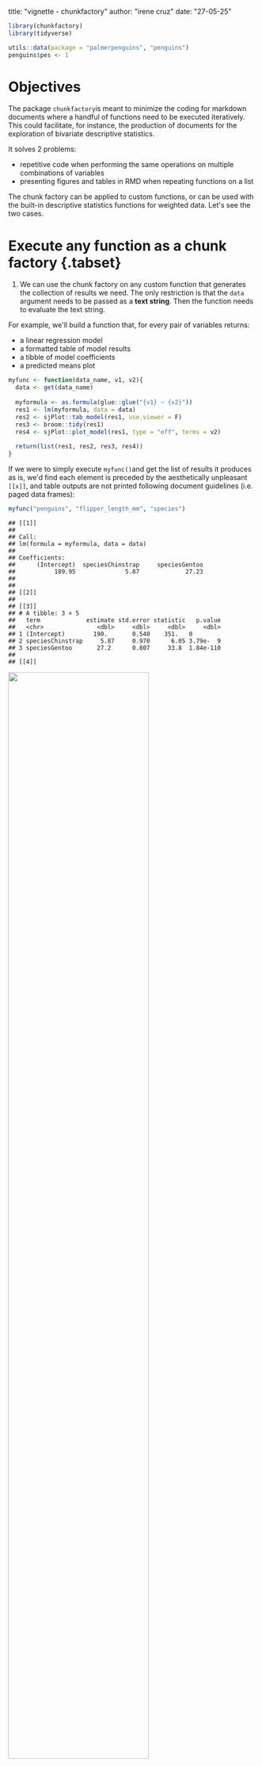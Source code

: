 title: "vignette - chunkfactory"
author: "irene cruz"
date: "27-05-25"

``` r
library(chunkfactory)
library(tidyverse)
```


``` r
utils::data(package = "palmerpenguins", "penguins")
penguins$pes <- 1
```


# Objectives
The package `chunkfactory`is meant to minimize the coding for markdown documents where a handful of functions need to be executed iteratively. This could facilitate, for instance, the production of documents for the exploration of bivariate descriptive statistics. 

It solves 2 problems: 

* repetitive code when performing the same operations on multiple combinations of variables
* presenting figures and tables in RMD when repeating functions on a list

The chunk factory can be applied to custom functions, or can be used with the built-in descriptive statistics functions for weighted data. Let's see the two cases. 

# Execute any function as a chunk factory {.tabset}

1. We can use the chunk factory on any custom function that generates the collection of results we need. The only restriction is that the `data` argument needs to be passed as a **text string**. Then the function needs to evaluate the text string. 

For example, we'll build a function that, for every pair of variables returns: 

* a linear regression model
* a formatted table of model results
* a tibble of model coefficients
* a predicted means plot


``` r
myfunc <- function(data_name, v1, v2){
  data <- get(data_name)
  
  myformula <- as.formula(glue::glue("{v1} ~ {v2}"))
  res1 <- lm(myformula, data = data)
  res2 <- sjPlot::tab_model(res1, use.viewer = F)
  res3 <- broom::tidy(res1)
  res4 <- sjPlot::plot_model(res1, type = "eff", terms = v2)
  
  return(list(res1, res2, res3, res4))
}
```


If we were to simply execute `myfunc()`and get the list of results it produces as is, we'd find each element is preceded by the aesthetically unpleasant `[[x]]`, and table outputs are not printed following document guidelines (i.e. paged data frames): 


``` r
myfunc("penguins", "flipper_length_mm", "species")
```

```
## [[1]]
## 
## Call:
## lm(formula = myformula, data = data)
## 
## Coefficients:
##      (Intercept)  speciesChinstrap     speciesGentoo  
##           189.95              5.87             27.23  
## 
## 
## [[2]]
## 
## [[3]]
## # A tibble: 3 × 5
##   term             estimate std.error statistic   p.value
##   <chr>               <dbl>     <dbl>     <dbl>     <dbl>
## 1 (Intercept)        190.       0.540    351.   0        
## 2 speciesChinstrap     5.87     0.970      6.05 3.79e-  9
## 3 speciesGentoo       27.2      0.807     33.8  1.84e-110
## 
## [[4]]
```

<img src="https://github.com/icg-cat/chunkfactory/blob/master/man/vignette_chunkfactory_files/figure-html/unnamed-chunk-4-1.png" width="75%" />

chunkfactory will help us reproduce results in an optimal way for a rmd document, while minimising the iteration of code. 

2. In order to create a chunk factory, first we'll need to define a list of parameters to iterate upon. Remember that the parameters need to be named exactly as the function arguments' names, and follow the same order: 


``` r
myfunc_params <- list(
  data_name = "penguins", 
  v1        = c("flipper_length_mm", "bill_length_mm"),
  v2        = c("species", "island", "sex")
  )
```

Next we'll only need to execute our custom function with our list of parameters: 


``` r
myres <- fabrica_chunks_myfunc(
  myfunc = myfunc, 
  param_list = myfunc_params, 
  title_level = 2)
```

This generates a character vector containing the markdown, chunks and code to be evaluated. See a sample:


``` r
head(myres)
```

````
## [1] "\n\n## penguins.flipper_length_mm.species\n\n```{r echo = TRUE}\n\neval(parse(text = 'reslist[[1]][[1]]'))\neval(parse(text = 'reslist[[1]][[2]]'))\neval(parse(text = 'reslist[[1]][[3]]'))\neval(parse(text = 'reslist[[1]][[4]]'))\n```\n\n"
## [2] "\n\n## penguins.bill_length_mm.species\n\n```{r echo = TRUE}\n\neval(parse(text = 'reslist[[2]][[1]]'))\neval(parse(text = 'reslist[[2]][[2]]'))\neval(parse(text = 'reslist[[2]][[3]]'))\neval(parse(text = 'reslist[[2]][[4]]'))\n```\n\n"   
## [3] "\n\n## penguins.flipper_length_mm.island\n\n```{r echo = TRUE}\n\neval(parse(text = 'reslist[[3]][[1]]'))\neval(parse(text = 'reslist[[3]][[2]]'))\neval(parse(text = 'reslist[[3]][[3]]'))\neval(parse(text = 'reslist[[3]][[4]]'))\n```\n\n" 
## [4] "\n\n## penguins.bill_length_mm.island\n\n```{r echo = TRUE}\n\neval(parse(text = 'reslist[[4]][[1]]'))\neval(parse(text = 'reslist[[4]][[2]]'))\neval(parse(text = 'reslist[[4]][[3]]'))\neval(parse(text = 'reslist[[4]][[4]]'))\n```\n\n"    
## [5] "\n\n## penguins.flipper_length_mm.sex\n\n```{r echo = TRUE}\n\neval(parse(text = 'reslist[[5]][[1]]'))\neval(parse(text = 'reslist[[5]][[2]]'))\neval(parse(text = 'reslist[[5]][[3]]'))\neval(parse(text = 'reslist[[5]][[4]]'))\n```\n\n"    
## [6] "\n\n## penguins.bill_length_mm.sex\n\n```{r echo = TRUE}\n\neval(parse(text = 'reslist[[6]][[1]]'))\neval(parse(text = 'reslist[[6]][[2]]'))\neval(parse(text = 'reslist[[6]][[3]]'))\neval(parse(text = 'reslist[[6]][[4]]'))\n```\n\n"
````

3. The list of results is then interpreted by `knit_child()`, like in the previous example:




## penguins.flipper_length_mm.species


``` r
eval(parse(text = 'reslist[[1]][[1]]'))
```

```
## 
## Call:
## lm(formula = myformula, data = data)
## 
## Coefficients:
##      (Intercept)  speciesChinstrap     speciesGentoo  
##           189.95              5.87             27.23
```

``` r
eval(parse(text = 'reslist[[1]][[2]]'))
```

<table style="border-collapse:collapse; border:none;">
<tr>
<th style="border-top: double; text-align:center; font-style:normal; font-weight:bold; padding:0.2cm;  text-align:left; ">&nbsp;</th>
<th colspan="3" style="border-top: double; text-align:center; font-style:normal; font-weight:bold; padding:0.2cm; ">flipper length mm</th>
</tr>
<tr>
<td style=" text-align:center; border-bottom:1px solid; font-style:italic; font-weight:normal;  text-align:left; ">Predictors</td>
<td style=" text-align:center; border-bottom:1px solid; font-style:italic; font-weight:normal;  ">Estimates</td>
<td style=" text-align:center; border-bottom:1px solid; font-style:italic; font-weight:normal;  ">CI</td>
<td style=" text-align:center; border-bottom:1px solid; font-style:italic; font-weight:normal;  ">p</td>
</tr>
<tr>
<td style=" padding:0.2cm; text-align:left; vertical-align:top; text-align:left; ">(Intercept)</td>
<td style=" padding:0.2cm; text-align:left; vertical-align:top; text-align:center;  ">189.95</td>
<td style=" padding:0.2cm; text-align:left; vertical-align:top; text-align:center;  ">188.89&nbsp;&ndash;&nbsp;191.02</td>
<td style=" padding:0.2cm; text-align:left; vertical-align:top; text-align:center;  "><strong>&lt;0.001</strong></td>
</tr>
<tr>
<td style=" padding:0.2cm; text-align:left; vertical-align:top; text-align:left; ">species [Chinstrap]</td>
<td style=" padding:0.2cm; text-align:left; vertical-align:top; text-align:center;  ">5.87</td>
<td style=" padding:0.2cm; text-align:left; vertical-align:top; text-align:center;  ">3.96&nbsp;&ndash;&nbsp;7.78</td>
<td style=" padding:0.2cm; text-align:left; vertical-align:top; text-align:center;  "><strong>&lt;0.001</strong></td>
</tr>
<tr>
<td style=" padding:0.2cm; text-align:left; vertical-align:top; text-align:left; ">species [Gentoo]</td>
<td style=" padding:0.2cm; text-align:left; vertical-align:top; text-align:center;  ">27.23</td>
<td style=" padding:0.2cm; text-align:left; vertical-align:top; text-align:center;  ">25.65&nbsp;&ndash;&nbsp;28.82</td>
<td style=" padding:0.2cm; text-align:left; vertical-align:top; text-align:center;  "><strong>&lt;0.001</strong></td>
</tr>
<tr>
<td style=" padding:0.2cm; text-align:left; vertical-align:top; text-align:left; padding-top:0.1cm; padding-bottom:0.1cm; border-top:1px solid;">Observations</td>
<td style=" padding:0.2cm; text-align:left; vertical-align:top; padding-top:0.1cm; padding-bottom:0.1cm; text-align:left; border-top:1px solid;" colspan="3">342</td>
</tr>
<tr>
<td style=" padding:0.2cm; text-align:left; vertical-align:top; text-align:left; padding-top:0.1cm; padding-bottom:0.1cm;">R<sup>2</sup> / R<sup>2</sup> adjusted</td>
<td style=" padding:0.2cm; text-align:left; vertical-align:top; padding-top:0.1cm; padding-bottom:0.1cm; text-align:left;" colspan="3">0.778 / 0.777</td>
</tr>

</table>

``` r
eval(parse(text = 'reslist[[1]][[3]]'))
```

```
## # A tibble: 3 × 5
##   term             estimate std.error statistic   p.value
##   <chr>               <dbl>     <dbl>     <dbl>     <dbl>
## 1 (Intercept)        190.       0.540    351.   0        
## 2 speciesChinstrap     5.87     0.970      6.05 3.79e-  9
## 3 speciesGentoo       27.2      0.807     33.8  1.84e-110
```

``` r
eval(parse(text = 'reslist[[1]][[4]]'))
```


<img src="https://github.com/icg-cat/chunkfactory/blob/master/man/vignette_chunkfactory_files/figure-html/unnamed-chunk-19-1.png" width="75%" />



## penguins.bill_length_mm.species


``` r
eval(parse(text = 'reslist[[2]][[1]]'))
```

```
## 
## Call:
## lm(formula = myformula, data = data)
## 
## Coefficients:
##      (Intercept)  speciesChinstrap     speciesGentoo  
##           38.791            10.042             8.713
```

``` r
eval(parse(text = 'reslist[[2]][[2]]'))
```

<table style="border-collapse:collapse; border:none;">
<tr>
<th style="border-top: double; text-align:center; font-style:normal; font-weight:bold; padding:0.2cm;  text-align:left; ">&nbsp;</th>
<th colspan="3" style="border-top: double; text-align:center; font-style:normal; font-weight:bold; padding:0.2cm; ">bill length mm</th>
</tr>
<tr>
<td style=" text-align:center; border-bottom:1px solid; font-style:italic; font-weight:normal;  text-align:left; ">Predictors</td>
<td style=" text-align:center; border-bottom:1px solid; font-style:italic; font-weight:normal;  ">Estimates</td>
<td style=" text-align:center; border-bottom:1px solid; font-style:italic; font-weight:normal;  ">CI</td>
<td style=" text-align:center; border-bottom:1px solid; font-style:italic; font-weight:normal;  ">p</td>
</tr>
<tr>
<td style=" padding:0.2cm; text-align:left; vertical-align:top; text-align:left; ">(Intercept)</td>
<td style=" padding:0.2cm; text-align:left; vertical-align:top; text-align:center;  ">38.79</td>
<td style=" padding:0.2cm; text-align:left; vertical-align:top; text-align:center;  ">38.32&nbsp;&ndash;&nbsp;39.27</td>
<td style=" padding:0.2cm; text-align:left; vertical-align:top; text-align:center;  "><strong>&lt;0.001</strong></td>
</tr>
<tr>
<td style=" padding:0.2cm; text-align:left; vertical-align:top; text-align:left; ">species [Chinstrap]</td>
<td style=" padding:0.2cm; text-align:left; vertical-align:top; text-align:center;  ">10.04</td>
<td style=" padding:0.2cm; text-align:left; vertical-align:top; text-align:center;  ">9.19&nbsp;&ndash;&nbsp;10.89</td>
<td style=" padding:0.2cm; text-align:left; vertical-align:top; text-align:center;  "><strong>&lt;0.001</strong></td>
</tr>
<tr>
<td style=" padding:0.2cm; text-align:left; vertical-align:top; text-align:left; ">species [Gentoo]</td>
<td style=" padding:0.2cm; text-align:left; vertical-align:top; text-align:center;  ">8.71</td>
<td style=" padding:0.2cm; text-align:left; vertical-align:top; text-align:center;  ">8.01&nbsp;&ndash;&nbsp;9.42</td>
<td style=" padding:0.2cm; text-align:left; vertical-align:top; text-align:center;  "><strong>&lt;0.001</strong></td>
</tr>
<tr>
<td style=" padding:0.2cm; text-align:left; vertical-align:top; text-align:left; padding-top:0.1cm; padding-bottom:0.1cm; border-top:1px solid;">Observations</td>
<td style=" padding:0.2cm; text-align:left; vertical-align:top; padding-top:0.1cm; padding-bottom:0.1cm; text-align:left; border-top:1px solid;" colspan="3">342</td>
</tr>
<tr>
<td style=" padding:0.2cm; text-align:left; vertical-align:top; text-align:left; padding-top:0.1cm; padding-bottom:0.1cm;">R<sup>2</sup> / R<sup>2</sup> adjusted</td>
<td style=" padding:0.2cm; text-align:left; vertical-align:top; padding-top:0.1cm; padding-bottom:0.1cm; text-align:left;" colspan="3">0.708 / 0.706</td>
</tr>

</table>

``` r
eval(parse(text = 'reslist[[2]][[3]]'))
```

```
## # A tibble: 3 × 5
##   term             estimate std.error statistic   p.value
##   <chr>               <dbl>     <dbl>     <dbl>     <dbl>
## 1 (Intercept)         38.8      0.241     161.  2.47e-322
## 2 speciesChinstrap    10.0      0.432      23.2 4.23e- 72
## 3 speciesGentoo        8.71     0.360      24.2 5.33e- 76
```

``` r
eval(parse(text = 'reslist[[2]][[4]]'))
```

<img src="https://github.com/icg-cat/chunkfactory/blob/master/man/vignette_chunkfactory_files/figure-html/unnamed-chunk-20-1.png" width="75%" />



## penguins.flipper_length_mm.island


``` r
eval(parse(text = 'reslist[[3]][[1]]'))
```

```
## 
## Call:
## lm(formula = myformula, data = data)
## 
## Coefficients:
##     (Intercept)      islandDream  islandTorgersen  
##          209.71           -16.63           -18.51
```

``` r
eval(parse(text = 'reslist[[3]][[2]]'))
```

<table style="border-collapse:collapse; border:none;">
<tr>
<th style="border-top: double; text-align:center; font-style:normal; font-weight:bold; padding:0.2cm;  text-align:left; ">&nbsp;</th>
<th colspan="3" style="border-top: double; text-align:center; font-style:normal; font-weight:bold; padding:0.2cm; ">flipper length mm</th>
</tr>
<tr>
<td style=" text-align:center; border-bottom:1px solid; font-style:italic; font-weight:normal;  text-align:left; ">Predictors</td>
<td style=" text-align:center; border-bottom:1px solid; font-style:italic; font-weight:normal;  ">Estimates</td>
<td style=" text-align:center; border-bottom:1px solid; font-style:italic; font-weight:normal;  ">CI</td>
<td style=" text-align:center; border-bottom:1px solid; font-style:italic; font-weight:normal;  ">p</td>
</tr>
<tr>
<td style=" padding:0.2cm; text-align:left; vertical-align:top; text-align:left; ">(Intercept)</td>
<td style=" padding:0.2cm; text-align:left; vertical-align:top; text-align:center;  ">209.71</td>
<td style=" padding:0.2cm; text-align:left; vertical-align:top; text-align:center;  ">208.01&nbsp;&ndash;&nbsp;211.40</td>
<td style=" padding:0.2cm; text-align:left; vertical-align:top; text-align:center;  "><strong>&lt;0.001</strong></td>
</tr>
<tr>
<td style=" padding:0.2cm; text-align:left; vertical-align:top; text-align:left; ">island [Dream]</td>
<td style=" padding:0.2cm; text-align:left; vertical-align:top; text-align:center;  ">&#45;16.63</td>
<td style=" padding:0.2cm; text-align:left; vertical-align:top; text-align:center;  ">&#45;19.23&nbsp;&ndash;&nbsp;-14.04</td>
<td style=" padding:0.2cm; text-align:left; vertical-align:top; text-align:center;  "><strong>&lt;0.001</strong></td>
</tr>
<tr>
<td style=" padding:0.2cm; text-align:left; vertical-align:top; text-align:left; ">island [Torgersen]</td>
<td style=" padding:0.2cm; text-align:left; vertical-align:top; text-align:center;  ">&#45;18.51</td>
<td style=" padding:0.2cm; text-align:left; vertical-align:top; text-align:center;  ">&#45;22.02&nbsp;&ndash;&nbsp;-15.00</td>
<td style=" padding:0.2cm; text-align:left; vertical-align:top; text-align:center;  "><strong>&lt;0.001</strong></td>
</tr>
<tr>
<td style=" padding:0.2cm; text-align:left; vertical-align:top; text-align:left; padding-top:0.1cm; padding-bottom:0.1cm; border-top:1px solid;">Observations</td>
<td style=" padding:0.2cm; text-align:left; vertical-align:top; padding-top:0.1cm; padding-bottom:0.1cm; text-align:left; border-top:1px solid;" colspan="3">342</td>
</tr>
<tr>
<td style=" padding:0.2cm; text-align:left; vertical-align:top; text-align:left; padding-top:0.1cm; padding-bottom:0.1cm;">R<sup>2</sup> / R<sup>2</sup> adjusted</td>
<td style=" padding:0.2cm; text-align:left; vertical-align:top; padding-top:0.1cm; padding-bottom:0.1cm; text-align:left;" colspan="3">0.376 / 0.372</td>
</tr>

</table>

``` r
eval(parse(text = 'reslist[[3]][[3]]'))
```

```
## # A tibble: 3 × 5
##   term            estimate std.error statistic  p.value
##   <chr>              <dbl>     <dbl>     <dbl>    <dbl>
## 1 (Intercept)        210.      0.862     243.  0       
## 2 islandDream        -16.6     1.32      -12.6 4.20e-30
## 3 islandTorgersen    -18.5     1.78      -10.4 4.04e-22
```

``` r
eval(parse(text = 'reslist[[3]][[4]]'))
```


<img src="https://github.com/icg-cat/chunkfactory/blob/master/man/vignette_chunkfactory_files/figure-html/unnamed-chunk-21-1.png" width="75%" />



## penguins.bill_length_mm.island


``` r
eval(parse(text = 'reslist[[4]][[1]]'))
```

```
## 
## Call:
## lm(formula = myformula, data = data)
## 
## Coefficients:
##     (Intercept)      islandDream  islandTorgersen  
##          45.257           -1.090           -6.307
```

``` r
eval(parse(text = 'reslist[[4]][[2]]'))
```

<table style="border-collapse:collapse; border:none;">
<tr>
<th style="border-top: double; text-align:center; font-style:normal; font-weight:bold; padding:0.2cm;  text-align:left; ">&nbsp;</th>
<th colspan="3" style="border-top: double; text-align:center; font-style:normal; font-weight:bold; padding:0.2cm; ">bill length mm</th>
</tr>
<tr>
<td style=" text-align:center; border-bottom:1px solid; font-style:italic; font-weight:normal;  text-align:left; ">Predictors</td>
<td style=" text-align:center; border-bottom:1px solid; font-style:italic; font-weight:normal;  ">Estimates</td>
<td style=" text-align:center; border-bottom:1px solid; font-style:italic; font-weight:normal;  ">CI</td>
<td style=" text-align:center; border-bottom:1px solid; font-style:italic; font-weight:normal;  ">p</td>
</tr>
<tr>
<td style=" padding:0.2cm; text-align:left; vertical-align:top; text-align:left; ">(Intercept)</td>
<td style=" padding:0.2cm; text-align:left; vertical-align:top; text-align:center;  ">45.26</td>
<td style=" padding:0.2cm; text-align:left; vertical-align:top; text-align:center;  ">44.49&nbsp;&ndash;&nbsp;46.02</td>
<td style=" padding:0.2cm; text-align:left; vertical-align:top; text-align:center;  "><strong>&lt;0.001</strong></td>
</tr>
<tr>
<td style=" padding:0.2cm; text-align:left; vertical-align:top; text-align:left; ">island [Dream]</td>
<td style=" padding:0.2cm; text-align:left; vertical-align:top; text-align:center;  ">&#45;1.09</td>
<td style=" padding:0.2cm; text-align:left; vertical-align:top; text-align:center;  ">&#45;2.26&nbsp;&ndash;&nbsp;0.08</td>
<td style=" padding:0.2cm; text-align:left; vertical-align:top; text-align:center;  ">0.069</td>
</tr>
<tr>
<td style=" padding:0.2cm; text-align:left; vertical-align:top; text-align:left; ">island [Torgersen]</td>
<td style=" padding:0.2cm; text-align:left; vertical-align:top; text-align:center;  ">&#45;6.31</td>
<td style=" padding:0.2cm; text-align:left; vertical-align:top; text-align:center;  ">&#45;7.89&nbsp;&ndash;&nbsp;-4.72</td>
<td style=" padding:0.2cm; text-align:left; vertical-align:top; text-align:center;  "><strong>&lt;0.001</strong></td>
</tr>
<tr>
<td style=" padding:0.2cm; text-align:left; vertical-align:top; text-align:left; padding-top:0.1cm; padding-bottom:0.1cm; border-top:1px solid;">Observations</td>
<td style=" padding:0.2cm; text-align:left; vertical-align:top; padding-top:0.1cm; padding-bottom:0.1cm; text-align:left; border-top:1px solid;" colspan="3">342</td>
</tr>
<tr>
<td style=" padding:0.2cm; text-align:left; vertical-align:top; text-align:left; padding-top:0.1cm; padding-bottom:0.1cm;">R<sup>2</sup> / R<sup>2</sup> adjusted</td>
<td style=" padding:0.2cm; text-align:left; vertical-align:top; padding-top:0.1cm; padding-bottom:0.1cm; text-align:left;" colspan="3">0.154 / 0.149</td>
</tr>

</table>

``` r
eval(parse(text = 'reslist[[4]][[3]]'))
```

```
## # A tibble: 3 × 5
##   term            estimate std.error statistic   p.value
##   <chr>              <dbl>     <dbl>     <dbl>     <dbl>
## 1 (Intercept)        45.3      0.390    116.   4.68e-275
## 2 islandDream        -1.09     0.597     -1.83 6.88e-  2
## 3 islandTorgersen    -6.31     0.806     -7.83 6.44e- 14
```

``` r
eval(parse(text = 'reslist[[4]][[4]]'))
```

<img src="https://github.com/icg-cat/chunkfactory/blob/master/man/vignette_chunkfactory_files/figure-html/unnamed-chunk-22-1.png" width="75%" />




## penguins.flipper_length_mm.sex


``` r
eval(parse(text = 'reslist[[5]][[1]]'))
```

```
## 
## Call:
## lm(formula = myformula, data = data)
## 
## Coefficients:
## (Intercept)      sexmale  
##     197.364        7.142
```

``` r
eval(parse(text = 'reslist[[5]][[2]]'))
```

<table style="border-collapse:collapse; border:none;">
<tr>
<th style="border-top: double; text-align:center; font-style:normal; font-weight:bold; padding:0.2cm;  text-align:left; ">&nbsp;</th>
<th colspan="3" style="border-top: double; text-align:center; font-style:normal; font-weight:bold; padding:0.2cm; ">flipper length mm</th>
</tr>
<tr>
<td style=" text-align:center; border-bottom:1px solid; font-style:italic; font-weight:normal;  text-align:left; ">Predictors</td>
<td style=" text-align:center; border-bottom:1px solid; font-style:italic; font-weight:normal;  ">Estimates</td>
<td style=" text-align:center; border-bottom:1px solid; font-style:italic; font-weight:normal;  ">CI</td>
<td style=" text-align:center; border-bottom:1px solid; font-style:italic; font-weight:normal;  ">p</td>
</tr>
<tr>
<td style=" padding:0.2cm; text-align:left; vertical-align:top; text-align:left; ">(Intercept)</td>
<td style=" padding:0.2cm; text-align:left; vertical-align:top; text-align:center;  ">197.36</td>
<td style=" padding:0.2cm; text-align:left; vertical-align:top; text-align:center;  ">195.29&nbsp;&ndash;&nbsp;199.44</td>
<td style=" padding:0.2cm; text-align:left; vertical-align:top; text-align:center;  "><strong>&lt;0.001</strong></td>
</tr>
<tr>
<td style=" padding:0.2cm; text-align:left; vertical-align:top; text-align:left; ">sex [male]</td>
<td style=" padding:0.2cm; text-align:left; vertical-align:top; text-align:center;  ">7.14</td>
<td style=" padding:0.2cm; text-align:left; vertical-align:top; text-align:center;  ">4.22&nbsp;&ndash;&nbsp;10.07</td>
<td style=" padding:0.2cm; text-align:left; vertical-align:top; text-align:center;  "><strong>&lt;0.001</strong></td>
</tr>
<tr>
<td style=" padding:0.2cm; text-align:left; vertical-align:top; text-align:left; padding-top:0.1cm; padding-bottom:0.1cm; border-top:1px solid;">Observations</td>
<td style=" padding:0.2cm; text-align:left; vertical-align:top; padding-top:0.1cm; padding-bottom:0.1cm; text-align:left; border-top:1px solid;" colspan="3">333</td>
</tr>
<tr>
<td style=" padding:0.2cm; text-align:left; vertical-align:top; text-align:left; padding-top:0.1cm; padding-bottom:0.1cm;">R<sup>2</sup> / R<sup>2</sup> adjusted</td>
<td style=" padding:0.2cm; text-align:left; vertical-align:top; padding-top:0.1cm; padding-bottom:0.1cm; text-align:left;" colspan="3">0.065 / 0.062</td>
</tr>

</table>

``` r
eval(parse(text = 'reslist[[5]][[3]]'))
```

```
## # A tibble: 2 × 5
##   term        estimate std.error statistic    p.value
##   <chr>          <dbl>     <dbl>     <dbl>      <dbl>
## 1 (Intercept)   197.        1.06    187.   0         
## 2 sexmale         7.14      1.49      4.80 0.00000239
```

``` r
eval(parse(text = 'reslist[[5]][[4]]'))
```

<img src="https://github.com/icg-cat/chunkfactory/blob/master/man/vignette_chunkfactory_files/figure-html/unnamed-chunk-23-1.png" width="75%" />




## penguins.bill_length_mm.sex


``` r
eval(parse(text = 'reslist[[6]][[1]]'))
```

```
## 
## Call:
## lm(formula = myformula, data = data)
## 
## Coefficients:
## (Intercept)      sexmale  
##      42.097        3.758
```

``` r
eval(parse(text = 'reslist[[6]][[2]]'))
```

<table style="border-collapse:collapse; border:none;">
<tr>
<th style="border-top: double; text-align:center; font-style:normal; font-weight:bold; padding:0.2cm;  text-align:left; ">&nbsp;</th>
<th colspan="3" style="border-top: double; text-align:center; font-style:normal; font-weight:bold; padding:0.2cm; ">bill length mm</th>
</tr>
<tr>
<td style=" text-align:center; border-bottom:1px solid; font-style:italic; font-weight:normal;  text-align:left; ">Predictors</td>
<td style=" text-align:center; border-bottom:1px solid; font-style:italic; font-weight:normal;  ">Estimates</td>
<td style=" text-align:center; border-bottom:1px solid; font-style:italic; font-weight:normal;  ">CI</td>
<td style=" text-align:center; border-bottom:1px solid; font-style:italic; font-weight:normal;  ">p</td>
</tr>
<tr>
<td style=" padding:0.2cm; text-align:left; vertical-align:top; text-align:left; ">(Intercept)</td>
<td style=" padding:0.2cm; text-align:left; vertical-align:top; text-align:center;  ">42.10</td>
<td style=" padding:0.2cm; text-align:left; vertical-align:top; text-align:center;  ">41.31&nbsp;&ndash;&nbsp;42.88</td>
<td style=" padding:0.2cm; text-align:left; vertical-align:top; text-align:center;  "><strong>&lt;0.001</strong></td>
</tr>
<tr>
<td style=" padding:0.2cm; text-align:left; vertical-align:top; text-align:left; ">sex [male]</td>
<td style=" padding:0.2cm; text-align:left; vertical-align:top; text-align:center;  ">3.76</td>
<td style=" padding:0.2cm; text-align:left; vertical-align:top; text-align:center;  ">2.65&nbsp;&ndash;&nbsp;4.87</td>
<td style=" padding:0.2cm; text-align:left; vertical-align:top; text-align:center;  "><strong>&lt;0.001</strong></td>
</tr>
<tr>
<td style=" padding:0.2cm; text-align:left; vertical-align:top; text-align:left; padding-top:0.1cm; padding-bottom:0.1cm; border-top:1px solid;">Observations</td>
<td style=" padding:0.2cm; text-align:left; vertical-align:top; padding-top:0.1cm; padding-bottom:0.1cm; text-align:left; border-top:1px solid;" colspan="3">333</td>
</tr>
<tr>
<td style=" padding:0.2cm; text-align:left; vertical-align:top; text-align:left; padding-top:0.1cm; padding-bottom:0.1cm;">R<sup>2</sup> / R<sup>2</sup> adjusted</td>
<td style=" padding:0.2cm; text-align:left; vertical-align:top; padding-top:0.1cm; padding-bottom:0.1cm; text-align:left;" colspan="3">0.118 / 0.116</td>
</tr>

</table>

``` r
eval(parse(text = 'reslist[[6]][[3]]'))
```

```
## # A tibble: 2 × 5
##   term        estimate std.error statistic   p.value
##   <chr>          <dbl>     <dbl>     <dbl>     <dbl>
## 1 (Intercept)    42.1      0.400    105.   2.18e-256
## 2 sexmale         3.76     0.564      6.67 1.09e- 10
```

``` r
eval(parse(text = 'reslist[[6]][[4]]'))
```

<img src="https://github.com/icg-cat/chunkfactory/blob/master/man/vignette_chunkfactory_files/figure-html/unnamed-chunk-24-1.png" width="75%" />





# Examples with built-in functions

The package includes built-in functions in order to perform bivariate analyses with weighted data. 

If the dependent variable is numeric, results will show: 

* grouped descriptive statistics
* grouped boxplots

If the dependent variable is categorical, results will show:

* a cross-tab in tidy format, including adjusted-standardized residuals [citation]
* stacked bar chart

Results are organized into tabsets, like in the following example: 

## Bivariates by sex {.tabset}

``` r
myres <- fabrica_chunks(
  vd = c("bill_length_mm", "bill_depth_mm", "flipper_length_mm"), 
  vi = c("sex"), 
  d = "penguins", 
  w = "pes")
```

`myres` generates a vector character containing the code that will be later evaluated with `knit_child` 




### bill_length_mm x sex


``` r
eval(parse(text = (reslist_mytab[[1]][[1]])))
```

```
## # A tibble: 3 × 9
##   sex        n     N mitjana mediana desv_tip margin lower upper
##   <fct>  <int> <dbl>   <dbl>   <dbl>    <dbl>  <dbl> <dbl> <dbl>
## 1 female   165   165    42.1    42.8     4.90  0.754  41.3  42.9
## 2 male     168   168    45.9    46.8     5.37  0.817  45.0  46.7
## 3 <NA>      11    11    41.3    42       4.63  3.07   38.2  44.4
```

``` r
eval(parse(text = (reslist_mytab[[1]][[2]])))
```

<img src="https://github.com/icg-cat/chunkfactory/blob/master/man/vignette_chunkfactory_files/figure-html/unnamed-chunk-33-1.png" width="75%" />




### bill_depth_mm x sex


``` r
eval(parse(text = (reslist_mytab[[2]][[1]])))
```

```
## # A tibble: 3 × 9
##   sex        n     N mitjana mediana desv_tip margin lower upper
##   <fct>  <int> <dbl>   <dbl>   <dbl>    <dbl>  <dbl> <dbl> <dbl>
## 1 female   165   165    16.4    17       1.80  0.276  16.1  16.7
## 2 male     168   168    17.9    18.4     1.86  0.284  17.6  18.2
## 3 <NA>      11    11    16.6    17.1     2.24  1.48   15.2  18.1
```

``` r
eval(parse(text = (reslist_mytab[[2]][[2]])))
```

<img src="https://github.com/icg-cat/chunkfactory/blob/master/man/vignette_chunkfactory_files/figure-html/unnamed-chunk-34-1.png" width="75%" />



### flipper_length_mm x sex


``` r
eval(parse(text = (reslist_mytab[[3]][[1]])))
```

```
## # A tibble: 3 × 9
##   sex        n     N mitjana mediana desv_tip margin lower upper
##   <fct>  <int> <dbl>   <dbl>   <dbl>    <dbl>  <dbl> <dbl> <dbl>
## 1 female   165   165    197.    193      12.5   1.92  195.  199.
## 2 male     168   168    205.    200.     14.5   2.22  202.  207.
## 3 <NA>      11    11    199     193      16.5  10.9   188.  210.
```

``` r
eval(parse(text = (reslist_mytab[[3]][[2]])))
```

<img src="https://github.com/icg-cat/chunkfactory/blob/master/man/vignette_chunkfactory_files/figure-html/unnamed-chunk-35-1.png" width="75%" />




## Bivariates by island {.tabset}

``` r
myres <- fabrica_chunks(
  vd = c("sex", "species"), 
  vi = c("island"), 
  d = "penguins", 
  w = "pes")
```




### sex x island


``` r
eval(parse(text = (reslist_mytab[[1]][[1]])))
```

```
## # A tibble: 6 × 7
##   VI        VD         N     n    TT    PP  ASres
##   <chr>     <chr>  <dbl> <int> <dbl> <dbl>  <dbl>
## 1 Biscoe    female    80    80   163  49.1 -0.167
## 2 Biscoe    male      83    83   163  50.9  0.167
## 3 Dream     female    61    61   123  49.6  0.012
## 4 Dream     male      62    62   123  50.4 -0.013
## 5 Torgersen female    24    24    47  51.1  0.225
## 6 Torgersen male      23    23    47  48.9 -0.224
```

``` r
eval(parse(text = (reslist_mytab[[1]][[2]])))
```

<img src="https://github.com/icg-cat/chunkfactory/blob/master/man/vignette_chunkfactory_files/figure-html/unnamed-chunk-41-1.png" width="75%" />




### species x island


``` r
eval(parse(text = (reslist_mytab[[2]][[1]])))
```

```
## # A tibble: 5 × 7
##   VI        VD            N     n    TT    PP  ASres
##   <chr>     <chr>     <dbl> <int> <dbl> <dbl>  <dbl>
## 1 Biscoe    Adelie       44    44   168  26.2 -6.57 
## 2 Biscoe    Gentoo      124   124   168  73.8 14.3  
## 3 Dream     Adelie       56    56   124  45.2  0.273
## 4 Dream     Chinstrap    68    68   124  54.8 12.3  
## 5 Torgersen Adelie       52    52    52 100    8.80
```

``` r
eval(parse(text = (reslist_mytab[[2]][[2]])))
```

<img src="https://github.com/icg-cat/chunkfactory/blob/master/man/vignette_chunkfactory_files/figure-html/unnamed-chunk-42-1.png" width="75%" />


